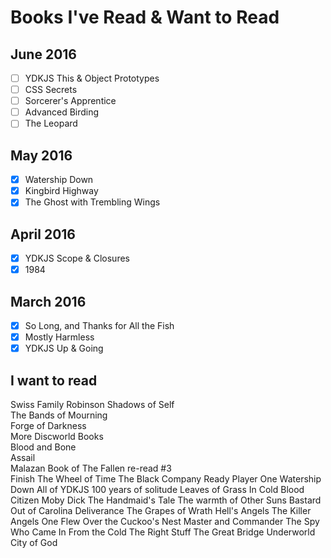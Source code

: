 # Books I've Read & Want to Read

## June 2016

- [ ] YDKJS This & Object Prototypes
- [ ] CSS Secrets
- [ ] Sorcerer's Apprentice
- [ ] Advanced Birding
- [ ] The Leopard

## May 2016

- [x] Watership Down
- [x] Kingbird Highway
- [x] The Ghost with Trembling Wings

## April 2016

- [x] YDKJS Scope & Closures
- [x] 1984

## March 2016

- [x] So Long, and Thanks for All the Fish
- [x] Mostly Harmless
- [x] YDKJS Up & Going

## I want to read

Swiss Family Robinson
Shadows of Self  
The Bands of Mourning  
Forge of Darkness  
More Discworld Books  
Blood and Bone  
Assail  
Malazan Book of The Fallen re-read #3  
Finish The Wheel of Time
The Black Company
Ready Player One
Watership Down
All of YDKJS
100 years of solitude
Leaves of Grass
In Cold Blood
Citizen
Moby Dick
The Handmaid's Tale
The warmth of Other Suns
Bastard Out of Carolina
Deliverance
The Grapes of Wrath
Hell's Angels
The Killer Angels
One Flew Over the Cuckoo's Nest
Master and Commander
The Spy Who Came In From the Cold
The Right Stuff
The Great Bridge
Underworld
City of God